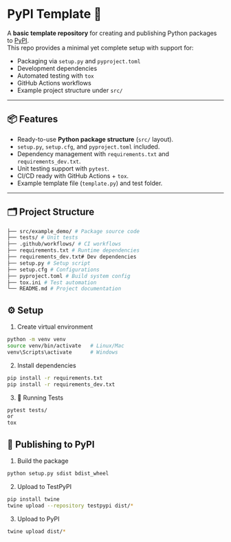 # PyPI Template 🚀

A **basic template repository** for creating and publishing Python packages to [PyPI](https://pypi.org/).  
This repo provides a minimal yet complete setup with support for:
- Packaging via `setup.py` and `pyproject.toml`
- Development dependencies
- Automated testing with `tox`
- GitHub Actions workflows
- Example project structure under `src/`

---

## 📦 Features
- Ready-to-use **Python package structure** (`src/` layout).
- `setup.py`, `setup.cfg`, and `pyproject.toml` included.
- Dependency management with `requirements.txt` and `requirements_dev.txt`.
- Unit testing support with `pytest`.
- CI/CD ready with GitHub Actions + `tox`.
- Example template file (`template.py`) and test folder.

---

## 🗂 Project Structure
```bash
├── src/example_demo/ # Package source code
├── tests/ # Unit tests
├── .github/workflows/ # CI workflows
├── requirements.txt # Runtime dependencies
├── requirements_dev.txt# Dev dependencies
├── setup.py # Setup script
├── setup.cfg # Configurations
├── pyproject.toml # Build system config
├── tox.ini # Test automation
└── README.md # Project documentation
```

## ⚙️ Setup

1. Create virtual environment
```bash
python -m venv venv
source venv/bin/activate   # Linux/Mac
venv\Scripts\activate      # Windows
```

2. Install dependencies
```bash
pip install -r requirements.txt
pip install -r requirements_dev.txt
```

3. 🧪 Running Tests
```bash
pytest tests/
or
tox
```


## 🚀 Publishing to PyPI
1. Build the package
```bash
python setup.py sdist bdist_wheel
```

2. Upload to TestPyPI
```bash
pip install twine
twine upload --repository testpypi dist/*
```

3. Upload to PyPI
```bash
twine upload dist/*
```
